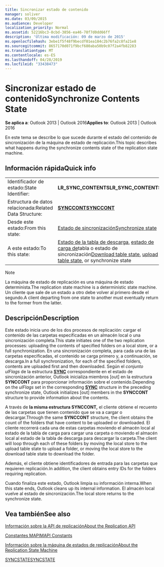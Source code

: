 ```yaml
---
title: Sincronizar estado de contenido
manager: soliver
ms.date: 03/09/2015
ms.audience: Developer
localization_priority: Normal
ms.assetid: 52216bc3-8cbd-3856-ea46-78f7d0dd66ff
description: 'Última modificación: 09 de marzo de 2015'
ms.openlocfilehash: 3ebe1f5f48f9becdf01ea184c2b76fa2c8fa21e8
ms.sourcegitcommit: 8657170d071f9bcf680aba50b9c07f2a4fb82283
ms.translationtype: MT
ms.contentlocale: es-ES
ms.lasthandoff: 04/28/2019
ms.locfileid: "33438473"
---
```

# <a name="synchronize-contents-state"></a><span data-ttu-id="887cf-103">Sincronizar estado de contenido</span><span class="sxs-lookup"><span data-stu-id="887cf-103">Synchronize Contents State</span></span>

  
  
<span data-ttu-id="887cf-104">**Se aplica a**: Outlook 2013 | Outlook 2016</span><span class="sxs-lookup"><span data-stu-id="887cf-104">**Applies to**: Outlook 2013 | Outlook 2016</span></span> 
  
 <span data-ttu-id="887cf-105">En este tema se describe lo que sucede durante el estado del contenido de sincronización de la máquina de estado de replicación.</span><span class="sxs-lookup"><span data-stu-id="887cf-105">This topic describes what happens during the synchronize contents state of the replication state machine.</span></span> 
  
## <a name="quick-info"></a><span data-ttu-id="887cf-106">Información rápida</span><span class="sxs-lookup"><span data-stu-id="887cf-106">Quick info</span></span>

|||
|:-----|:-----|
|<span data-ttu-id="887cf-107">Identificador de estado:</span><span class="sxs-lookup"><span data-stu-id="887cf-107">State Identifier:</span></span>  <br/> |<span data-ttu-id="887cf-108">**LR_SYNC_CONTENTS**</span><span class="sxs-lookup"><span data-stu-id="887cf-108">**LR_SYNC_CONTENTS**</span></span> <br/> |
|<span data-ttu-id="887cf-109">Estructura de datos relacionada:</span><span class="sxs-lookup"><span data-stu-id="887cf-109">Related Data Structure:</span></span>  <br/> |<span data-ttu-id="887cf-110">**[SYNCCONT](synccont.md)**</span><span class="sxs-lookup"><span data-stu-id="887cf-110">**[SYNCCONT](synccont.md)**</span></span> <br/> |
|<span data-ttu-id="887cf-111">Desde este estado:</span><span class="sxs-lookup"><span data-stu-id="887cf-111">From this state:</span></span>  <br/> |[<span data-ttu-id="887cf-112">Estado de sincronización</span><span class="sxs-lookup"><span data-stu-id="887cf-112">Synchronize state</span></span>](synchronize-state.md) <br/> |
|<span data-ttu-id="887cf-113">A este estado:</span><span class="sxs-lookup"><span data-stu-id="887cf-113">To this state:</span></span>  <br/> |<span data-ttu-id="887cf-114">[Estado de la tabla de descarga,](download-table-state.md) [estado de carga de](upload-table-state.md)tabla o estado de sincronización</span><span class="sxs-lookup"><span data-stu-id="887cf-114">[Download table state](download-table-state.md), [upload table state](upload-table-state.md), or synchronize state</span></span>  <br/> |
   
> [!NOTE]
> <span data-ttu-id="887cf-115">La máquina de estado de replicación es una máquina de estado determinista.</span><span class="sxs-lookup"><span data-stu-id="887cf-115">The replication state machine is a deterministic state machine.</span></span> <span data-ttu-id="887cf-116">Un cliente que sale de un estado a otro debe volver al primero desde el segundo.</span><span class="sxs-lookup"><span data-stu-id="887cf-116">A client departing from one state to another must eventually return to the former from the latter.</span></span> 
  
## <a name="description"></a><span data-ttu-id="887cf-117">Descripción</span><span class="sxs-lookup"><span data-stu-id="887cf-117">Description</span></span>

<span data-ttu-id="887cf-118">Este estado inicia uno de los dos procesos de replicación: cargar el contenido de las carpetas especificadas en un almacén local o una sincronización completa.</span><span class="sxs-lookup"><span data-stu-id="887cf-118">This state initiates one of the two replication processes: uploading the contents of specified folders on a local store, or a full synchronization.</span></span> <span data-ttu-id="887cf-119">En una sincronización completa, para cada una de las carpetas especificadas, el contenido se carga primero y, a continuación, se descarga.</span><span class="sxs-lookup"><span data-stu-id="887cf-119">In a full synchronization, for each of the specified folders, contents are uploaded first and then downloaded.</span></span> <span data-ttu-id="887cf-120">Según el *conjunto ulFlags* de la estructura **[SYNC](sync.md)** correspondiente en el estado de sincronización anterior, Outlook inicializa miembros [out] en la estructura **SYNCCONT** para proporcionar información sobre el contenido.</span><span class="sxs-lookup"><span data-stu-id="887cf-120">Depending on the  *ulFlags*  set in the corresponding **[SYNC](sync.md)** structure in the preceding synchronize state, Outlook initializes [out] members in the **SYNCCONT** structure to provide information about the contents.</span></span> 
  
<span data-ttu-id="887cf-121">A través de **la misma estructura SYNCCONT,** el cliente obtiene el recuento de las carpetas que tienen contenido que se va a cargar o descargar.</span><span class="sxs-lookup"><span data-stu-id="887cf-121">Through the same **SYNCCONT** structure, the client obtains the count of the folders that have content to be uploaded or downloaded.</span></span> <span data-ttu-id="887cf-122">El cliente recorrerá cada una de estas carpetas moviendo el almacén local al estado de la tabla de carga para cargar una carpeta o moviendo el almacén local al estado de la tabla de descarga para descargar la carpeta.</span><span class="sxs-lookup"><span data-stu-id="887cf-122">The client will loop through each of these folders by moving the local store to the upload table state to upload a folder, or moving the local store to the download table state to download the folder.</span></span> 
  
<span data-ttu-id="887cf-123">Además, el cliente obtiene identificadores de entrada para las carpetas que requieren replicación.</span><span class="sxs-lookup"><span data-stu-id="887cf-123">In addition, the client obtains entry IDs for the folders requiring replication.</span></span>
  
<span data-ttu-id="887cf-124">Cuando finaliza este estado, Outlook limpia su información interna.</span><span class="sxs-lookup"><span data-stu-id="887cf-124">When this state ends, Outlook cleans up its internal information.</span></span> <span data-ttu-id="887cf-125">El almacén local vuelve al estado de sincronización.</span><span class="sxs-lookup"><span data-stu-id="887cf-125">The local store returns to the synchronize state.</span></span>
  
## <a name="see-also"></a><span data-ttu-id="887cf-126">Vea también</span><span class="sxs-lookup"><span data-stu-id="887cf-126">See also</span></span>



[<span data-ttu-id="887cf-127">Información sobre la API de replicación</span><span class="sxs-lookup"><span data-stu-id="887cf-127">About the Replication API</span></span>](about-the-replication-api.md)
  
[<span data-ttu-id="887cf-128">Constantes MAPI</span><span class="sxs-lookup"><span data-stu-id="887cf-128">MAPI Constants</span></span>](mapi-constants.md)
  
[<span data-ttu-id="887cf-129">Información sobre la máquina de estados de replicación</span><span class="sxs-lookup"><span data-stu-id="887cf-129">About the Replication State Machine</span></span>](about-the-replication-state-machine.md)
  
[<span data-ttu-id="887cf-130">SYNCSTATE</span><span class="sxs-lookup"><span data-stu-id="887cf-130">SYNCSTATE</span></span>](syncstate.md)


